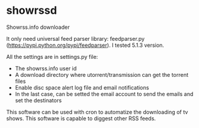 # showrssd
Showrss.info downloader

It only need universal feed parser library: feedparser.py (https://pypi.python.org/pypi/feedparser). I tested 5.1.3 version. 

All the settings are in settings.py file:
- The showrss.info user id
- A download directory where utorrent/transmission can get the torrent files
- Enable disc space alert log file and email notifications
- In the last case, can be setted the email account to send the emails and set the destinators

This software can be used with cron to automatize the downloading of tv shows.
This software is capable to diggest other RSS feeds.

